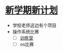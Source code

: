 # [新学期新计划](https://github.com/HuJJ-NB/gitblog/issues/18)

- 学校老师这边有个项目
- 操作系统比赛
  - [ ] [训练营](https://github.com/LearningOS/rust-based-os-comp2022/)
  - [ ] os比赛

